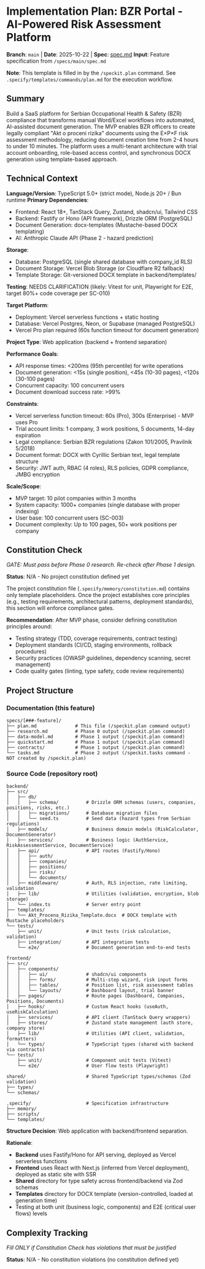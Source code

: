 # Implementation Plan: BZR Portal - AI-Powered Risk Assessment Platform

**Branch**: `main` | **Date**: 2025-10-22 | **Spec**: [spec.md](./spec.md)
**Input**: Feature specification from `/specs/main/spec.md`

**Note**: This template is filled in by the `/speckit.plan` command. See `.specify/templates/commands/plan.md` for the execution workflow.

## Summary

Build a SaaS platform for Serbian Occupational Health & Safety (BZR) compliance that transforms manual Word/Excel workflows into automated, AI-assisted document generation. The MVP enables BZR officers to create legally compliant "Akt o proceni rizika" documents using the E×P×F risk assessment methodology, reducing document creation time from 2-4 hours to under 10 minutes. The platform uses a multi-tenant architecture with trial account onboarding, role-based access control, and synchronous DOCX generation using template-based approach.

## Technical Context

**Language/Version**: TypeScript 5.0+ (strict mode), Node.js 20+ / Bun runtime
**Primary Dependencies**:
  - Frontend: React 18+, TanStack Query, Zustand, shadcn/ui, Tailwind CSS
  - Backend: Fastify or Hono (API framework), Drizzle ORM (PostgreSQL)
  - Document Generation: docx-templates (Mustache-based DOCX templating)
  - AI: Anthropic Claude API (Phase 2 - hazard prediction)

**Storage**:
  - Database: PostgreSQL (single shared database with company_id RLS)
  - Document Storage: Vercel Blob Storage (or Cloudflare R2 fallback)
  - Template Storage: Git-versioned DOCX template in backend/templates/

**Testing**: NEEDS CLARIFICATION (likely: Vitest for unit, Playwright for E2E, target 80%+ code coverage per SC-010)

**Target Platform**:
  - Deployment: Vercel serverless functions + static hosting
  - Database: Vercel Postgres, Neon, or Supabase (managed PostgreSQL)
  - Vercel Pro plan required (60s function timeout for document generation)

**Project Type**: Web application (backend + frontend separation)

**Performance Goals**:
  - API response times: <200ms (95th percentile) for write operations
  - Document generation: <15s (single position), <45s (10-30 pages), <120s (30-100 pages)
  - Concurrent capacity: 100 concurrent users
  - Document download success rate: >99%

**Constraints**:
  - Vercel serverless function timeout: 60s (Pro), 300s (Enterprise) - MVP uses Pro
  - Trial account limits: 1 company, 3 work positions, 5 documents, 14-day expiration
  - Legal compliance: Serbian BZR regulations (Zakon 101/2005, Pravilnik 5/2018)
  - Document format: DOCX with Cyrillic Serbian text, legal template structure
  - Security: JWT auth, RBAC (4 roles), RLS policies, GDPR compliance, JMBG encryption

**Scale/Scope**:
  - MVP target: 10 pilot companies within 3 months
  - System capacity: 1000+ companies (single database with proper indexing)
  - User base: 100 concurrent users (SC-003)
  - Document complexity: Up to 100 pages, 50+ work positions per company

## Constitution Check

*GATE: Must pass before Phase 0 research. Re-check after Phase 1 design.*

**Status**: N/A - No project constitution defined yet

The project constitution file (`.specify/memory/constitution.md`) contains only template placeholders. Once the project establishes core principles (e.g., testing requirements, architectural patterns, deployment standards), this section will enforce compliance gates.

**Recommendation**: After MVP phase, consider defining constitution principles around:
- Testing strategy (TDD, coverage requirements, contract testing)
- Deployment standards (CI/CD, staging environments, rollback procedures)
- Security practices (OWASP guidelines, dependency scanning, secret management)
- Code quality gates (linting, type safety, code review requirements)

## Project Structure

### Documentation (this feature)

```
specs/[###-feature]/
├── plan.md              # This file (/speckit.plan command output)
├── research.md          # Phase 0 output (/speckit.plan command)
├── data-model.md        # Phase 1 output (/speckit.plan command)
├── quickstart.md        # Phase 1 output (/speckit.plan command)
├── contracts/           # Phase 1 output (/speckit.plan command)
└── tasks.md             # Phase 2 output (/speckit.tasks command - NOT created by /speckit.plan)
```

### Source Code (repository root)

```
backend/
├── src/
│   ├── db/
│   │   ├── schema/          # Drizzle ORM schemas (users, companies, positions, risks, etc.)
│   │   ├── migrations/      # Database migration files
│   │   └── seed.ts          # Seed data (hazard types from Serbian regulations)
│   ├── models/              # Business domain models (RiskCalculator, DocumentGenerator)
│   ├── services/            # Business logic (AuthService, RiskAssessmentService, DocumentService)
│   ├── api/                 # API routes (Fastify/Hono)
│   │   ├── auth/
│   │   ├── companies/
│   │   ├── positions/
│   │   ├── risks/
│   │   └── documents/
│   ├── middleware/          # Auth, RLS injection, rate limiting, validation
│   ├── lib/                 # Utilities (validation, encryption, blob storage)
│   └── index.ts             # Server entry point
├── templates/
│   └── Akt_Procena_Rizika_Template.docx  # DOCX template with Mustache placeholders
└── tests/
    ├── unit/                # Unit tests (risk calculation, validation)
    ├── integration/         # API integration tests
    └── e2e/                 # Document generation end-to-end tests

frontend/
├── src/
│   ├── components/
│   │   ├── ui/              # shadcn/ui components
│   │   ├── forms/           # Multi-step wizard, risk input forms
│   │   ├── tables/          # Position list, risk assessment tables
│   │   └── layouts/         # Dashboard layout, trial banner
│   ├── pages/               # Route pages (Dashboard, Companies, Positions, Documents)
│   ├── hooks/               # Custom React hooks (useAuth, useRiskCalculation)
│   ├── services/            # API client (TanStack Query wrappers)
│   ├── stores/              # Zustand state management (auth store, company store)
│   ├── lib/                 # Utilities (API client, validation, formatters)
│   └── types/               # TypeScript types (shared with backend via contracts)
└── tests/
    ├── unit/                # Component unit tests (Vitest)
    └── e2e/                 # User flow tests (Playwright)

shared/                      # Shared TypeScript types/schemas (Zod validation)
├── types/
└── schemas/

.specify/                    # Specification infrastructure
├── memory/
├── scripts/
└── templates/
```

**Structure Decision**: Web application with backend/frontend separation.

**Rationale**:
- **Backend** uses Fastify/Hono for API serving, deployed as Vercel serverless functions
- **Frontend** uses React with Next.js (inferred from Vercel deployment), deployed as static site with SSR
- **Shared** directory for type safety across frontend/backend via Zod schemas
- **Templates** directory for DOCX template (version-controlled, loaded at generation time)
- Testing at both unit (business logic, components) and E2E (critical user flows) levels

## Complexity Tracking

*Fill ONLY if Constitution Check has violations that must be justified*

**Status**: N/A - No constitution violations (no constitution defined yet)

